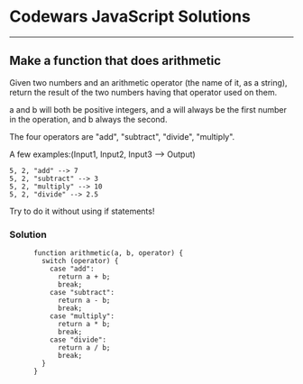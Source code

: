 # Codewars JavaScript Solutions

---

## Make a function that does arithmetic

Given two numbers and an arithmetic operator (the name of it, as a string),
return the result of the two numbers having that operator used on them.

a and b will both be positive integers, and a will always be the first number in the operation, and b always the second.

The four operators are "add", "subtract", "divide", "multiply".

A few examples:(Input1, Input2, Input3 --> Output)

```
5, 2, "add" --> 7
5, 2, "subtract" --> 3
5, 2, "multiply" --> 10
5, 2, "divide" --> 2.5
```

Try to do it without using if statements!

### Solution

```
      function arithmetic(a, b, operator) {
        switch (operator) {
          case "add":
            return a + b;
            break;
          case "subtract":
            return a - b;
            break;
          case "multiply":
            return a * b;
            break;
          case "divide":
            return a / b;
            break;
        }
      }
```
